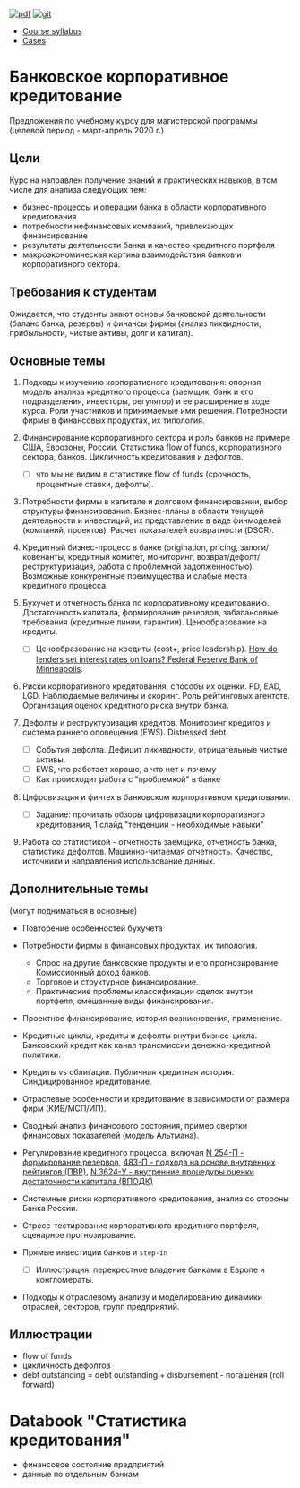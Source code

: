 [![pdf](https://img.shields.io/badge/download-pdf-blue.svg)](https://gitprint.com/epogrebnyak/notes-credit-risk/blob/master/README.md) [![git](https://img.shields.io/badge/github-edit-lightgrey.svg)](https://github.com/epogrebnyak/corporate-banking-course)


- [Course syllabus]()
- [Cases]()


Банковское корпоративное кредитование
=====================================

Предложения по учебному курсу для магистерской программы (целевой период - март-апрель 2020 г.)

## Цели

Курс на направлен получение знаний и практических навыков, в том числе для анализа следующих тем:

 - бизнес-процессы и операции банка в области корпоративного кредитования
 - потребности нефинансовых компаний, привлекающих финансирование
 - результаты деятельности банка и качество кредитного портфеля
 - макроэкономическая картина взаимодействия банков и корпоративного сектора.
 
## Требования к студентам  

Ожидается, что студенты знают основы банковской деятельности (баланс банка, резервы) и финансы фирмы (анализ ликвидности, прибыльности, чистые активы, долг и капитал).

## Основные темы 

1. Подходы к изучению корпоративного кредитования: опорная модель анализа кредитного процесса
   (заемщик, банк и его подразделения, инвесторы, регулятор) и ее расширение в ходе курса. 
   Роли участников и принимаемые ими решения. Потребности фирмы в финансовых продуктах, их типология.  

2. Финансирование корпоративного сектора и роль банков на примере США, Еврозоны, России.  Статистика flow of funds, корпоративного сектора, банков. Цикличность кредитования и дефолтов.

    - [ ] что мы не видим в статистике flow of funds (срочность, процентные ставки, дефолты).

3. Потребности фирмы в капитале и долговом финансировании, выбор структуры финансирования. Бизнес-планы в области текущей деятельности и инвестиций, их представление в виде финмоделей (компаний, проектов). Расчет показателей возвратности (DSCR). 

4. Кредитный бизнес-процесс в банке (origination, pricing, залоги/ ковенанты, кредитный комитет, мониторинг, возврат/дефолт/реструктуризация, работа с проблемной задолженностью). Возможные конкурентные преимущества и слабые места кредитного процесса. 

5. Бухучет и отчетность банка по  корпоративному кредитованию. Достаточность капитала, формирование резервов, забалансовые требования (кредитные линии, гарантии). Ценообразование на кредиты.

    - [ ] Ценообразование на кредиты (cost+, price leadership). [How do lenders set interest rates on loans? Federal Reserve Bank of Minneapolis](https://www.minneapolisfed.org/publications/community-dividend/how-do-lenders-set-interest-rates-on-loans).

6. Риски корпоративного кредитования, способы их оценки. PD, EAD, LGD. Наблюдаемые величины и скоринг. Роль рейтинговых агентств. Организация оценок кредитного риска внутри банка.  

7. Дефолты и реструктуризация кредитов. Мониторинг кредитов и система раннего оповещения (EWS). Distressed debt. 

    - [ ] События дефолта. Дефицит ликивдности, отрицательные чистые активы.
    - [ ] EWS, что работает хорошо, а что нет и почему
    - [ ] Как происходит работа с "проблемкой" в банке

8. Цифровизация и финтех в банковском корпоративном кредитовании. 

    - [ ] Задание: прочитать обзоры цифровизации корпоративного кредитования, 1 слайд "тенденции - необходимые навыки"

9. Работа со статистикой - отчетность заемщика, отчетность банка, статистика дефолтов. Машинно-читаемая отчетность. Качество, источники и направления использование данных. 

## Дополнительные темы

(могут подниматься в основные)

- Повторение особенностей бухучета

- Потребности фирмы в финансовых продуктах, их типология.

  - Спрос на другие банковские продукты и его прогнозирование. Комиссионный доход банков.
  - Торговое и структурное финансирование. 
  - Практические проблемы классификации сделок внутри портфеля, смешанные виды финансирования. 

- Проектное финансирование, история возникновения, применение. 

- Кредитные циклы, кредиты и дефолты внутри бизнес-цикла. Банковский кредит как канал трансмиссии денежно-кредитной политики. 

- Кредиты vs облигации. Публичная кредитная история. Синдицированное кредитование. 

- Отраслевые особенности и кредитование в зависимости от размера фирм (КИБ/МСП/ИП). 

- Сводный анализ финансового состояния, пример свертки финансовых показателей 
  (модель Альтмана).
    
-  Регулирование кредитного процесса, включая [N 254-П - формирование резервов](http://ivo.garant.ru/#/document/584458/paragraph/94409:0), [483-П - подхода на основе внутренних рейтингов (ПВР)](), [N 3624-У - внутренние процедуры оценки достаточности капитала (ВПОДК)]()

- Системные риски корпоративного кредитования, анализ со стороны Банка России.

- Стресс-тестирование корпоративного кредитного портфеля, сценарное прогнозирование. 

- Прямые инвестиции банков и `step-in` 

  - [ ] Иллюстрация: перекрестное владение банками в Европе и конгломераты.

- Подходы к отраслевому анализу и моделированию динамики отраслей, секторов, групп предприятий.


## Иллюстрации

- flow of funds
- цикличность дефолтов
- debt outstanding = debt outstanding + disbursement - погашения (roll forward)

# Databook "Статистика кредитования"

- финансовое состояние предприятий
- данные по отдельным банкам

